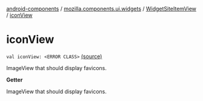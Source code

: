 [android-components](../../index.md) / [mozilla.components.ui.widgets](../index.md) / [WidgetSiteItemView](index.md) / [iconView](./icon-view.md)

# iconView

`val iconView: <ERROR CLASS>` [(source)](https://github.com/mozilla-mobile/android-components/blob/master/components/ui/widgets/src/main/java/mozilla/components/ui/widgets/WidgetSiteItemView.kt#L40)

ImageView that should display favicons.

**Getter**

ImageView that should display favicons.

